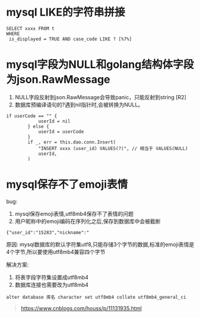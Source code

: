 

# mysql LIKE的字符串拼接

```
SELECT xxxx FROM t
WHERE
 is_displayed = TRUE AND case_code LIKE ? [%7%]
 ```

# mysql字段为NULL和golang结构体字段为json.RawMessage

1. NULL字段反射到json.RawMessage会导致panic，只能反射到string [R2]
2. 数据库预编译语句的?遇到nil指针时,会被转换为NULL。

```
if userCode == "" {
			userId = nil
		} else {
			userId = userCode
		}
		if _, err = this.dao.conn.Insert(
			"INSERT xxxx (user_id) VALUES(?)", // 相当于 VALUES(NULL)
			userId,
		)
```

# mysql保存不了emoji表情

bug:

1. mysql保存emoji表情,utf8mb4保存不了表情的问题
2. 用户昵称中的emoji编码在序列化之后,保存到数据库中会被截断

```
{"user_id":"15283","nickname":"
```

原因: mysql数据库的默认字符集utf8,只能存储3个字节的数据,标准的emoji表情是4个字节,所以要使用utf8mb4兼容四个字节

解决方案:
1. 将表字段字符集设置成utf8mb4 
2. 数据库连接也需要改为utf8mb4

```
alter database 库名 character set utf8mb4 collate utf8mb4_general_ci
```

> https://www.cnblogs.com/houss/p/11131935.html
